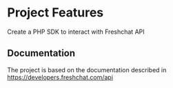 
# Project Features
Create a PHP SDK to interact with Freshchat API 

## Documentation
The project is based on the documentation described in 
https://developers.freshchat.com/api